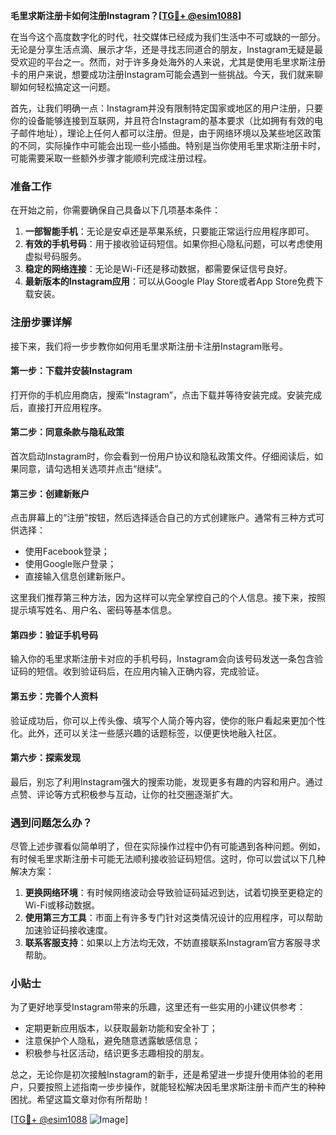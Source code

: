 **毛里求斯注册卡如何注册Instagram？[[TG💪+ @esim1088](https://t.me/s/esim1088)]**

在当今这个高度数字化的时代，社交媒体已经成为我们生活中不可或缺的一部分。无论是分享生活点滴、展示才华，还是寻找志同道合的朋友，Instagram无疑是最受欢迎的平台之一。然而，对于许多身处海外的人来说，尤其是使用毛里求斯注册卡的用户来说，想要成功注册Instagram可能会遇到一些挑战。今天，我们就来聊聊如何轻松搞定这一问题。

首先，让我们明确一点：Instagram并没有限制特定国家或地区的用户注册，只要你的设备能够连接到互联网，并且符合Instagram的基本要求（比如拥有有效的电子邮件地址），理论上任何人都可以注册。但是，由于网络环境以及某些地区政策的不同，实际操作中可能会出现一些小插曲。特别是当你使用毛里求斯注册卡时，可能需要采取一些额外步骤才能顺利完成注册过程。

### 准备工作

在开始之前，你需要确保自己具备以下几项基本条件：

1. **一部智能手机**：无论是安卓还是苹果系统，只要能正常运行应用程序即可。
2. **有效的手机号码**：用于接收验证码短信。如果你担心隐私问题，可以考虑使用虚拟号码服务。
3. **稳定的网络连接**：无论是Wi-Fi还是移动数据，都需要保证信号良好。
4. **最新版本的Instagram应用**：可以从Google Play Store或者App Store免费下载安装。

### 注册步骤详解

接下来，我们将一步步教你如何用毛里求斯注册卡注册Instagram账号。

#### 第一步：下载并安装Instagram

打开你的手机应用商店，搜索“Instagram”，点击下载并等待安装完成。安装完成后，直接打开应用程序。

#### 第二步：同意条款与隐私政策

首次启动Instagram时，你会看到一份用户协议和隐私政策文件。仔细阅读后，如果同意，请勾选相关选项并点击“继续”。

#### 第三步：创建新账户

点击屏幕上的“注册”按钮，然后选择适合自己的方式创建账户。通常有三种方式可供选择：
- 使用Facebook登录；
- 使用Google账户登录；
- 直接输入信息创建新账户。

这里我们推荐第三种方法，因为这样可以完全掌控自己的个人信息。接下来，按照提示填写姓名、用户名、密码等基本信息。

#### 第四步：验证手机号码

输入你的毛里求斯注册卡对应的手机号码，Instagram会向该号码发送一条包含验证码的短信。收到验证码后，在应用内输入正确内容，完成验证。

#### 第五步：完善个人资料

验证成功后，你可以上传头像、填写个人简介等内容，使你的账户看起来更加个性化。此外，还可以关注一些感兴趣的话题标签，以便更快地融入社区。

#### 第六步：探索发现

最后，别忘了利用Instagram强大的搜索功能，发现更多有趣的内容和用户。通过点赞、评论等方式积极参与互动，让你的社交圈逐渐扩大。

### 遇到问题怎么办？

尽管上述步骤看似简单明了，但在实际操作过程中仍有可能遇到各种问题。例如，有时候毛里求斯注册卡可能无法顺利接收验证码短信。这时，你可以尝试以下几种解决方案：

1. **更换网络环境**：有时候网络波动会导致验证码延迟到达，试着切换至更稳定的Wi-Fi或移动数据。
2. **使用第三方工具**：市面上有许多专门针对这类情况设计的应用程序，可以帮助加速验证码接收速度。
3. **联系客服支持**：如果以上方法均无效，不妨直接联系Instagram官方客服寻求帮助。

### 小贴士

为了更好地享受Instagram带来的乐趣，这里还有一些实用的小建议供参考：
- 定期更新应用版本，以获取最新功能和安全补丁；
- 注意保护个人隐私，避免随意透露敏感信息；
- 积极参与社区活动，结识更多志趣相投的朋友。

总之，无论你是初次接触Instagram的新手，还是希望进一步提升使用体验的老用户，只要按照上述指南一步步操作，就能轻松解决因毛里求斯注册卡而产生的种种困扰。希望这篇文章对你有所帮助！

[[TG💪+ @esim1088](https://t.me/s/esim1088) ![Image](https://i.postimg.cc/4NQfJmqS/Snipaste-2025-05-13-00-14-12.png)]